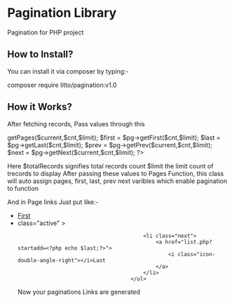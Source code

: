 # Pagination Library
Pagination for PHP project

## How to Install?

You can install it via composer by typing:-

composer require litto/pagination:v1.0

## How it Works?

After fetching records, Pass values through this
<?php
$cnt    =   $totalRecords/$limit;
$cnt    =   ceil($cnt);
$current    =   ($start/$limit)+1;  
 $count=round($totalRecords/$limit);
$pagenum=$start;
$pg =   new Pages();
$pages  =   $pg->getPages($current,$cnt,$limit);                    
$first  =   $pg->getFirst($cnt,$limit);
$last   =   $pg->getLast($cnt,$limit);
$prev   =   $pg->getPrev($current,$cnt,$limit);
$next   =   $pg->getNext($current,$cnt,$limit);

?>

Here $totalRecords signifies total records count 
$limit the limit count of trecords to display
After passing these values to Pages Function, this class will auto assign pages, first, last, prev next varibles which enable pagination to function

And in Page links Just put like:-

<ul>
											<li class="prev disabled">
												<a href="list.php?start=<?php echo $first;?>">
													<i class="icon-double-angle-left"></i>First
												</a>
											</li>
 <?php for($i=0;$i<count($pages);$i++){ 
                        $star   =   ($pages[$i]-1)*$limit;  ?>
											<li <?php if($start==$star){?> class="active" <?php }?>>
												<a href="list.php?start=<?php echo $star;?>"><?php echo $pages[$i];?></a>
											</li>
  <?php }?>
										

											<li class="next">
												<a href="list.php?startadd=<?php echo $last;?>">
													<i class="icon-double-angle-right"></i>Last
												</a>
											</li>
										</ul>

Now your paginations Links are generated
